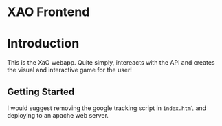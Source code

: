 # XAO Frontend

# Introduction

This is the XaO webapp. Quite simply, intereacts with the API and creates the visual and interactive game for the user!

## Getting Started

I would suggest removing the google tracking script in `index.html` and deploying to an apache web server.